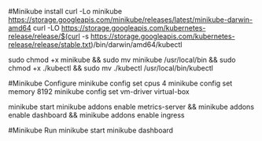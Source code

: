 #Minikube install
curl -Lo minikube https://storage.googleapis.com/minikube/releases/latest/minikube-darwin-amd64
curl -LO https://storage.googleapis.com/kubernetes-release/release/$(curl -s https://storage.googleapis.com/kubernetes-release/release/stable.txt)/bin/darwin/amd64/kubectl

sudo chmod +x minikube && sudo mv minikube /usr/local/bin && sudo chmod +x ./kubectl && sudo mv ./kubectl /usr/local/bin/kubectl

#Minikube Configure
minikube config set cpus 4
minikube config set memory 8192
minikube config set vm-driver virtual-box

minikube start
minikube addons enable metrics-server && minikube addons enable dashboard && minikube addons enable ingress

#Minikube Run
minikube start
minikube dashboard

